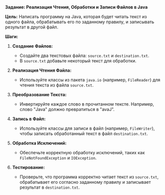 
**Задание: Реализация Чтения, Обработки и Записи Файлов в Java**

**Цель:** Написать программу на Java, которая будет читать текст из одного файла, обрабатывать его по заданному правилу, и записывать результат в другой файл.

**Шаги:**

1. **Создание Файлов:**
   - Создайте два текстовых файла: `source.txt` и `destination.txt`.
   - В `source.txt` добавьте некоторый текст для обработки.

2. **Реализация Чтения Файла:**
   - Используйте классы из пакета `java.io` (например, `FileReader`) для чтения текста из файла `source.txt`.

3. **Преобразование Текста:**
   - Инвертируйте каждое слово в прочитанном тексте. Например, слово "Java" должно превратиться в "avaJ".

4. **Запись в Файл:**
   - Используйте классы для записи в файл (например, `FileWriter`), чтобы записать обработанный текст в файл `destination.txt`.

5. **Обработка Исключений:**
   - Обеспечьте корректную обработку исключений, таких как `FileNotFoundException` и `IOException`.

6. **Тестирование:**
   - Проверьте, что программа корректно читает текст из `source.txt`, обрабатывает его согласно заданному правилу и записывает результат в `destination.txt`.
